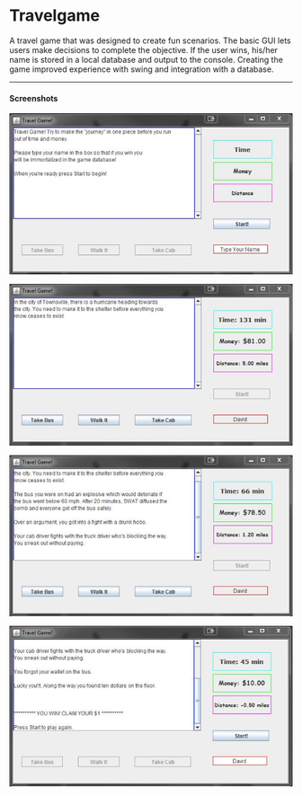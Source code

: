# Travelgame
A travel game that was designed to create fun scenarios. The basic GUI lets users make decisions to complete the objective.
If the user wins, his/her name is stored in a local database and output to the console. 
Creating the game improved experience with swing and integration with a database.
 
---
 
#### Screenshots
 
<p align="center">
  <img src="screenshots/home.jpg">
</p>
 
<p align="center">
  <img src="screenshots/scenario.jpg">
</p>
  
<p align="center">
  <img src="screenshots/choices.jpg">
</p>
   
<p align="center">
  <img src="screenshots/winning.jpg">
</p>
 
 
